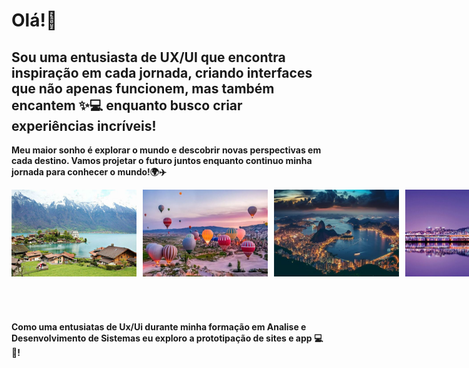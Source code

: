 # Olá!👋<br>

## Sou uma entusiasta de UX/UI que encontra inspiração em cada jornada, criando interfaces que não apenas funcionem, mas também encantem :sparkles::computer: enquanto busco criar experiências incríveis! <br> 
**Meu maior sonho é explorar o mundo e descobrir novas perspectivas em cada destino. Vamos projetar o futuro juntos enquanto continuo minha jornada para conhecer o mundo!🌍✈️**<br>
<div style="display: flex;">
    <img src="imagem/suica.jpg" alt="Suíça" style="width: 200px; height: auto; margin-right: 10px;">
    <img src="imagem/turquia.jpg" alt="Turquia" style="width: 200px; height: auto; margin-right: 10px;">
    <img src="imagem/rio.jpg" alt="Turquia" style="width: 200px; height: auto; margin-right: 10px;">
    <img src="imagem/coreia.jpg" alt="Coreia" style="width: 200px; height: auto;">
</div>

## <br> 
**Como uma entusiatas de Ux/Ui durante minha formação em Analise e Desenvolvimento de Sistemas eu exploro a prototipação de sites e app :computer: :iphone:!**
